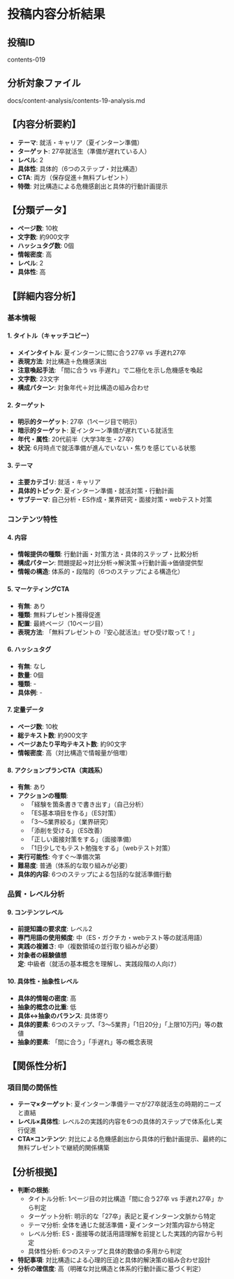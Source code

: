 # 投稿内容分析結果

## 投稿ID
contents-019

## 分析対象ファイル
docs/content-analysis/contents-19-analysis.md

## 【内容分析要約】
- **テーマ**: 就活・キャリア（夏インターン準備）
- **ターゲット**: 27卒就活生（準備が遅れている人）
- **レベル**: 2
- **具体性**: 具体的（6つのステップ・対比構造）
- **CTA**: 両方（保存促進＋無料プレゼント）
- **特徴**: 対比構造による危機感創出と具体的行動計画提示

## 【分類データ】
- **ページ数**: 10枚
- **文字数**: 約900文字
- **ハッシュタグ数**: 0個
- **情報密度**: 高
- **レベル**: 2
- **具体性**: 高

## 【詳細内容分析】

### 基本情報
#### 1. タイトル（キャッチコピー）
- **メインタイトル**: 夏インターンに間に合う27卒 vs 手遅れ27卒
- **表現方法**: 対比構造＋危機感演出
- **注意喚起手法**: 「間に合う vs 手遅れ」で二極化を示し危機感を喚起
- **文字数**: 23文字
- **構成パターン**: 対象年代＋対比構造の組み合わせ

#### 2. ターゲット
- **明示的ターゲット**: 27卒（1ページ目で明示）
- **暗示的ターゲット**: 夏インターン準備が遅れている就活生
- **年代・属性**: 20代前半（大学3年生・27卒）
- **状況**: 6月時点で就活準備が進んでいない・焦りを感じている状態

#### 3. テーマ
- **主要カテゴリ**: 就活・キャリア
- **具体的トピック**: 夏インターン準備・就活対策・行動計画
- **サブテーマ**: 自己分析・ES作成・業界研究・面接対策・webテスト対策

### コンテンツ特性
#### 4. 内容
- **情報提供の種類**: 行動計画・対策方法・具体的ステップ・比較分析
- **構成パターン**: 問題提起→対比分析→解決策→行動計画→価値提供型
- **情報の構造**: 体系的・段階的（6つのステップによる構造化）

#### 5. マーケティングCTA
- **有無**: あり
- **種類**: 無料プレゼント獲得促進
- **配置**: 最終ページ（10ページ目）
- **表現方法**: 「無料プレゼントの『安心就活法』ぜひ受け取って！」

#### 6. ハッシュタグ
- **有無**: なし
- **数量**: 0個
- **種類**: -
- **具体例**: -

#### 7. 定量データ
- **ページ数**: 10枚
- **総テキスト数**: 約900文字
- **ページあたり平均テキスト数**: 約90文字
- **情報密度**: 高（対比構造で情報量が倍増）

#### 8. アクションプランCTA（実践系）
- **有無**: あり
- **アクションの種類**: 
  - 「経験を箇条書きで書き出す」（自己分析）
  - 「ES基本項目を作る」（ES対策）
  - 「3～5業界絞る」（業界研究）
  - 「添削を受ける」（ES改善）
  - 「正しい面接対策をする」（面接準備）
  - 「1日少しでもテスト勉強をする」（webテスト対策）
- **実行可能性**: 今すぐ〜準備次第
- **難易度**: 普通（体系的な取り組みが必要）
- **具体的内容**: 6つのステップによる包括的な就活準備行動

### 品質・レベル分析
#### 9. コンテンツレベル
- **前提知識の要求度**: レベル2
- **専門用語の使用頻度**: 中（ES・ガクチカ・webテスト等の就活用語）
- **実践の複雑さ**: 中（複数領域の並行取り組みが必要）
- **対象者の経験値想定**: 中級者（就活の基本概念を理解し、実践段階の人向け）

#### 10. 具体性・抽象性レベル
- **具体的情報の密度**: 高
- **抽象的概念の比重**: 低
- **具体↔抽象のバランス**: 具体寄り
- **具体的要素**: 6つのステップ、「3～5業界」「1日20分」「上限10万円」等の数値
- **抽象的要素**: 「間に合う」「手遅れ」等の概念表現

## 【関係性分析】
### 項目間の関係性
- **テーマ×ターゲット**: 夏インターン準備テーマが27卒就活生の時期的ニーズと直結
- **レベル×具体性**: レベル2の実践的内容を6つの具体的ステップで体系化し実行促進
- **CTA×コンテンツ**: 対比による危機感創出から具体的行動計画提示、最終的に無料プレゼントで継続的関係構築

## 【分析根拠】
- **判断の根拠**: 
  - タイトル分析: 1ページ目の対比構造「間に合う27卒 vs 手遅れ27卒」から判定
  - ターゲット分析: 明示的な「27卒」表記と夏インターン文脈から特定
  - テーマ分析: 全体を通じた就活準備・夏インターン対策内容から特定
  - レベル分析: ES・面接等の就活用語理解を前提とした実践的内容から判定
  - 具体性分析: 6つのステップと具体的数値の多用から判定
- **特記事項**: 対比構造による心理的圧迫と具体的解決策の組み合わせ設計
- **分析の確信度**: 高（明確な対比構造と体系的行動計画に基づく判定）